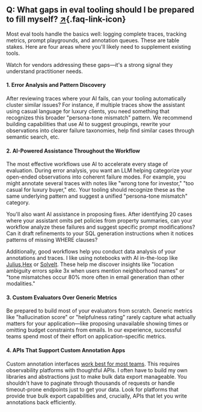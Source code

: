 ## Q: What gaps in eval tooling should I be prepared to fill myself? [↗](/blog/posts/evals-faq/what-gaps-in-eval-tooling-should-i-be-prepared-to-fill-myself.html){.faq-link-icon}

Most eval tools handle the basics well: logging complete traces, tracking metrics, prompt playgrounds, and annotation queues. These are table stakes. Here are four areas where you'll likely need to supplement existing tools. 

Watch for vendors addressing these gaps—it's a strong signal they understand practitioner needs.

#### 1. Error Analysis and Pattern Discovery

After reviewing traces where your AI fails, can your tooling automatically cluster similar issues? For instance, if multiple traces show the assistant using casual language for luxury clients, you need something that recognizes this broader "persona-tone mismatch" pattern. We recommend building capabilities that use AI to suggest groupings, rewrite your observations into clearer failure taxonomies, help find similar cases through semantic search, etc.

#### 2. AI-Powered Assistance Throughout the Workflow

The most effective workflows use AI to accelerate every stage of evaluation. During error analysis, you want an LLM helping categorize your open-ended observations into coherent failure modes. For example, you might annotate several traces with notes like "wrong tone for investor," "too casual for luxury buyer," etc. Your tooling should recognize these as the same underlying pattern and suggest a unified "persona-tone mismatch" category.

You'll also want AI assistance in proposing fixes. After identifying 20 cases where your assistant omits pet policies from property summaries, can your workflow analyze these failures and suggest specific prompt modifications? Can it draft refinements to your SQL generation instructions when it notices patterns of missing WHERE clauses? 

Additionally, good workflows help you conduct data analysis of your annotations and traces.  I like using notebooks with AI in-the-loop like [Julius](https://julius.ai/),[Hex](https://hex.tech) or [SolveIt](https://solveit.fast.ai/).  These help me discover insights like "location ambiguity errors spike 3x when users mention neighborhood names" or "tone mismatches occur 80% more often in email generation than other modalities."

#### 3. Custom Evaluators Over Generic Metrics

Be prepared to build most of your evaluators from scratch. Generic metrics like "hallucination score" or "helpfulness rating" rarely capture what actually matters for your application—like proposing unavailable showing times or omitting budget constraints from emails. In our experience, successful teams spend most of their effort on application-specific metrics.

#### 4. APIs That Support Custom Annotation Apps

Custom annotation interfaces [work best for most teams](/blog/posts/evals-faq/should-i-build-a-custom-annotation-tool-or-use-something-off-the-shelf.html). This requires observability platforms with thoughtful APIs. I often have to build my own libraries and abstractions just to make bulk data export manageable. You shouldn't have to paginate through thousands of requests or handle timeout-prone endpoints just to get your data. Look for platforms that provide true bulk export capabilities and, crucially, APIs that let you write annotations back efficiently.